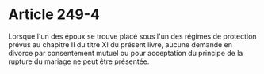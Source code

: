 # Article 249-4

<p>Lorsque l'un des époux se trouve placé sous l'un des régimes de protection prévus au chapitre II du titre XI du présent livre, aucune demande en divorce par consentement mutuel ou pour acceptation du principe de la rupture du mariage ne peut être présentée.</p>